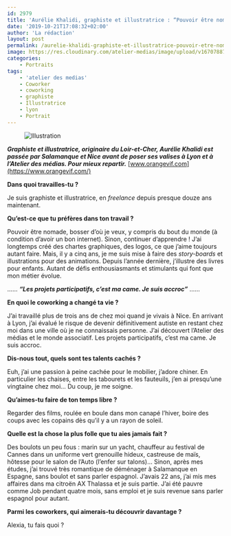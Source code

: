 ```yaml
---
id: 2979
title: 'Aurélie Khalidi, graphiste et illustratrice : “Pouvoir être nomade, bosser d’où je veux, y compris du bout du monde”'
date: '2019-10-21T17:08:32+02:00'
author: 'La rédaction'
layout: post
permalink: /aurelie-khalidi-graphiste-et-illustratrice-pouvoir-etre-nomade-bosser-dou-je-veux-y-compris-du-bout-du-monde/
image: https://res.cloudinary.com/atelier-medias/image/upload/v1670788764/blog/cbizklfsr3f0z2qroqll.jpg
categories:
    - Portraits
tags:
    - 'atelier des medias'
    - Coworker
    - coworking
    - graphiste
    - Illustratrice
    - lyon
    - Portrait
---
```


<figure class="wp-block-image"><img src="https://res.cloudinary.com/atelier-medias/image/upload/v1670788764/blog/cbizklfsr3f0z2qroqll.jpg" alt="Illustration"></figure>

***Graphiste et illustratrice, originaire du Loir-et-Cher, Aurélie Khalidi est passée par Salamanque et Nice avant de poser ses valises à Lyon et à l’Atelier des médias. Pour mieux repartir.***
[www.orangevif.com](https://www.orangevif.com/)

**Dans quoi travailles-tu ?**

Je suis graphiste et illustratrice, en *freelance* depuis presque douze ans maintenant.

**Qu’est-ce que tu préfères dans ton travail ?**

Pouvoir être nomade, bosser d’où je veux, y compris du bout du monde (à condition d’avoir un bon internet). Sinon, continuer d’apprendre ! J’ai longtemps créé des chartes graphiques, des logos, ce que j’aime toujours autant faire. Mais, il y a cinq ans, je me suis mise à faire des *story-boards* et illustrations pour des animations. Depuis l’année dernière, j’illustre des livres pour enfants. Autant de défis enthousiasmants et stimulants qui font que mon métier évolue.

……
***“Les projets participatifs, c’est ma came. Je suis accroc”***
……

**En quoi le coworking a changé ta vie ?**

J’ai travaillé plus de trois ans de chez moi quand je vivais à Nice. En arrivant à Lyon, j’ai évalué le risque de devenir définitivement autiste en restant chez moi dans une ville où je ne connaissais personne.
J’ai découvert l’Atelier des médias et le monde associatif.
Les projets participatifs, c’est ma came. Je suis accroc.

**Dis-nous tout, quels sont tes talents cachés ?**

Euh, j’ai une passion à peine cachée pour le mobilier, j’adore chiner. En particulier les chaises, entre les tabourets et les fauteuils, j’en ai presqu’une vingtaine chez moi…
Du coup, je me soigne.

**Qu’aimes-tu faire de ton temps libre ?**

Regarder des films, roulée en boule dans mon canapé l’hiver, boire des coups avec les copains dès qu’il y a un rayon de soleil.

**Quelle est la chose la plus folle que tu aies jamais fait ?**

Des boulots un peu fous : marin sur un yacht, chauffeur au festival de Cannes dans un uniforme vert grenouille hideux, castreuse de maïs, hôtesse pour le salon de l’Auto (l’enfer sur talons)…
Sinon, après mes études, j’ai trouvé très romantique de déménager à Salamanque en Espagne, sans boulot et sans parler espagnol. J’avais 22 ans, j’ai mis mes affaires dans ma citroën AX Thalassa et je suis partie.
J’ai été pauvre comme Job pendant quatre mois, sans emploi et je suis revenue sans parler espagnol pour autant.

**Parmi les coworkers, qui aimerais-tu découvrir davantage ?**

Alexia, tu fais quoi ?
